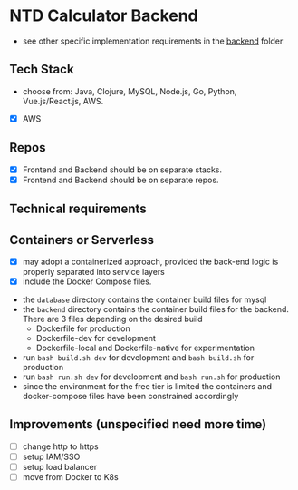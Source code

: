 # NTD Calculator Backend

- see other specific implementation requirements in the [backend](backend/README.md) folder

## Tech Stack

- choose from: Java, Clojure, MySQL, Node.js, Go, Python, Vue.js/React.js, AWS.

- [x] AWS

## Repos

- [x] Frontend and Backend should be on separate stacks.
- [x] Frontend and Backend should be on separate repos.

## Technical requirements

## Containers or Serverless

- [x] may adopt a containerized approach, provided the back-end logic is properly separated into service layers
- [x] include the Docker Compose files.

- the `database` directory contains the container build files for mysql
- the `backend` directory contains the container build files for the backend. There are 3 files depending on the desired build
    - Dockerfile for production
    - Dockerfile-dev for development
    - Dockerfile-local and Dockerfile-native for experimentation
- run `bash build.sh dev` for development and `bash build.sh` for production
- run `bash run.sh dev` for development and `bash run.sh` for production
- since the environment for the free tier is limited the containers and docker-compose files have been constrained accordingly

## Improvements (unspecified need more time)

- [ ] change http to https
- [ ] setup IAM/SSO
- [ ] setup load balancer
- [ ] move from Docker to K8s
